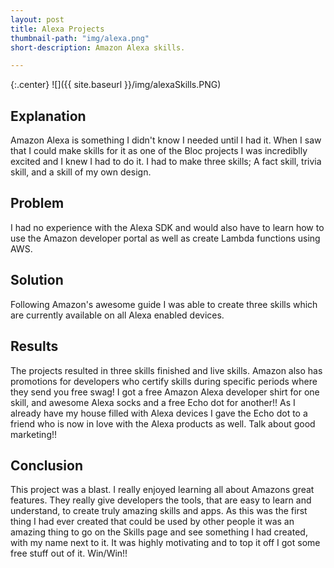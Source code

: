 ```yaml
---
layout: post
title: Alexa Projects
thumbnail-path: "img/alexa.png"
short-description: Amazon Alexa skills. 

---
```


{:.center}
![]({{ site.baseurl }}/img/alexaSkills.PNG)

## Explanation

Amazon Alexa is something I didn't know I needed until I had it. When I saw that I could make skills for it as one of the Bloc projects I was incrediblly excited and I knew I had to do it. I had to make three skills; A fact skill, trivia skill, and a skill of my own design. 
 

## Problem

I had no experience with the Alexa SDK and would also have to learn how to use the Amazon developer portal as well as create Lambda functions using AWS. 

## Solution

Following Amazon's awesome guide I was able to create three skills which are currently available on all Alexa enabled devices.  

## Results

The projects resulted in three skills finished and live skills. Amazon also has promotions for developers who certify skills during specific periods where they send you free swag! I got a free Amazon Alexa developer shirt for one skill, and awesome Alexa socks and a free Echo dot for another!! As I already have my house filled with Alexa devices I gave the Echo dot to a friend who is now in love with the Alexa products as well. Talk about good marketing!!


## Conclusion

This project was a blast. I really enjoyed learning all about Amazons great features. They really give developers the tools, that are easy to learn and understand, to create truly amazing skills and apps. As this was the first thing I had ever created that could be used by other people it was an amazing thing to go on the Skills page and see something I had created, with my name next to it. It was highly motivating and to top it off I got some free stuff out of it. Win/Win!! 


